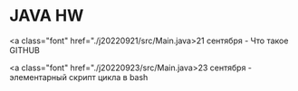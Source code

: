 <h1>JAVA HW</h1>

<a class="font" href="./j20220921/src/Main.java>21 сентября</a>
<span class="font"> - Что такое GITHUB</span>

<a class="font" href="./j20220923/src/Main.java>23 сентября</a>
<span class="font"> - элементарный скрипт цикла в bash</span>
